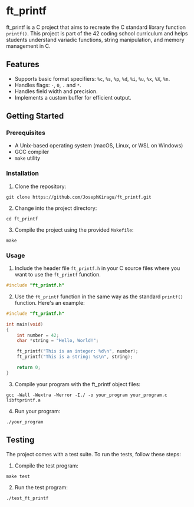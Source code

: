 # ft_printf

ft_printf is a C project that aims to recreate the C standard library function `printf()`. This project is part of the 42 coding school curriculum and helps students understand variadic functions, string manipulation, and memory management in C.

## Features

- Supports basic format specifiers: `%c`, `%s`, `%p`, `%d`, `%i`, `%u`, `%x`, `%X`, `%n`.
- Handles flags: `-`, `0`, `.` and `*`.
- Handles field width and precision.
- Implements a custom buffer for efficient output.

## Getting Started

### Prerequisites

- A Unix-based operating system (macOS, Linux, or WSL on Windows)
- GCC compiler
- `make` utility

### Installation

1. Clone the repository:
```
git clone https://github.com/JosephKiragu/ft_printf.git
```

2. Change into the project directory:
```
cd ft_printf
```

3. Compile the project using the provided `Makefile`:
```
make
```

### Usage

1. Include the header file `ft_printf.h` in your C source files where you want to use the `ft_printf` function.

```c
#include "ft_printf.h"
```

2. Use the `ft_printf` function in the same way as the standard `printf()` function. Here's an example:

```c
#include "ft_printf.h"

int main(void)
{
    int number = 42;
    char *string = "Hello, World!";

    ft_printf("This is an integer: %d\n", number);
    ft_printf("This is a string: %s\n", string);

    return 0;
}
```

3. Compile your program with the ft_printf object files:

```
gcc -Wall -Wextra -Werror -I./ -o your_program your_program.c libftprintf.a
```

4. Run your program:

```
./your_program
```

## Testing

The project comes with a test suite. To run the tests, follow these steps:

1. Compile the test program:
```
make test
```

2. Run the test program:
```
./test_ft_printf
```
